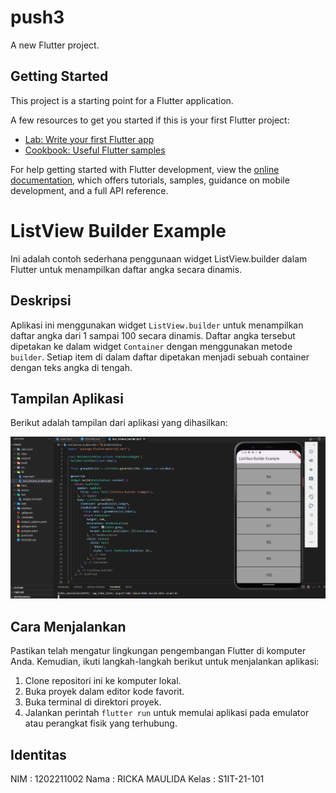 # push3

A new Flutter project.

## Getting Started

This project is a starting point for a Flutter application.

A few resources to get you started if this is your first Flutter project:

- [Lab: Write your first Flutter app](https://docs.flutter.dev/get-started/codelab)
- [Cookbook: Useful Flutter samples](https://docs.flutter.dev/cookbook)

For help getting started with Flutter development, view the
[online documentation](https://docs.flutter.dev/), which offers tutorials,
samples, guidance on mobile development, and a full API reference.

# ListView Builder Example

Ini adalah contoh sederhana penggunaan widget ListView.builder dalam Flutter untuk menampilkan daftar angka secara dinamis.

## Deskripsi

Aplikasi ini menggunakan widget `ListView.builder` untuk menampilkan daftar angka dari 1 sampai 100 secara dinamis. Daftar angka tersebut dipetakan ke dalam widget `Container` dengan menggunakan metode `builder`. Setiap item di dalam daftar dipetakan menjadi sebuah container dengan teks angka di tengah.

## Tampilan Aplikasi

Berikut adalah tampilan dari aplikasi yang dihasilkan:

![ListView Builder Example](push3.png)

## Cara Menjalankan

Pastikan telah mengatur lingkungan pengembangan Flutter di komputer Anda. Kemudian, ikuti langkah-langkah berikut untuk menjalankan aplikasi:

1. Clone repositori ini ke komputer lokal.
2. Buka proyek dalam editor kode favorit.
3. Buka terminal di direktori proyek.
4. Jalankan perintah `flutter run` untuk memulai aplikasi pada emulator atau perangkat fisik yang terhubung.

## Identitas
NIM   : 1202211002
Nama  : RICKA MAULIDA
Kelas : S1IT-21-101


